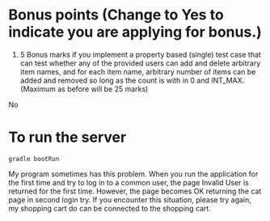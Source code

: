 # Bonus points (Change to Yes to indicate you are applying for bonus.)

1. 5 Bonus marks if you implement a property based (single) test case that can test whether any of the provided users can add and delete arbitrary item names, and for each item name, arbitrary number of items can be added and removed so long as the count is with in 0 and INT_MAX. (Maximum as before will be 25 marks)

No

# To run the server

```
gradle bootRun
```
My program sometimes has this problem. When you run the application for the first time and try to log in to a common user, the page Invalid User is returned for the first time. 
However, the page becomes OK returning the cat page in second login try. 
If you encounter this situation, please try again, my shopping cart do can be connected to the shopping cart.
